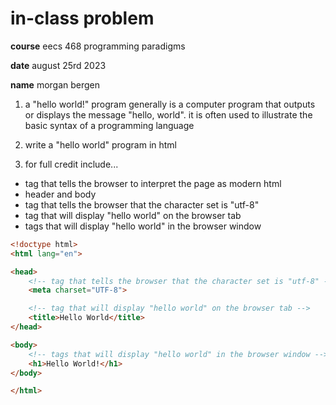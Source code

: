 #  in-class problem

**course** eecs 468 programming paradigms

**date** august 25rd 2023

**name**  morgan bergen

1.  a "hello world!" program generally is a computer program that outputs or displays the message "hello, world".  it is often used to illustrate the basic syntax of a programming language

2.  write a "hello world" program in html

3.  for full credit include...

-  tag that tells the browser to interpret the page as modern html
-  header and body
-  tag that tells the browser that the character set is "utf-8"
-  tag that will display "hello world" on the browser tab
-  tags that will display "hello world" in the browser window

```html
<!doctype html>
<html lang="en">

<head>
    <!-- tag that tells the browser that the character set is "utf-8" -->
    <meta charset="UTF-8">

    <!-- tag that will display "hello world" on the browser tab -->
    <title>Hello World</title>
</head>

<body>
    <!-- tags that will display "hello world" in the browser window -->
    <h1>Hello World!</h1>
</body>

</html>
```
